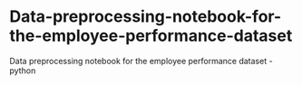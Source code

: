 # Data-preprocessing-notebook-for-the-employee-performance-dataset
Data preprocessing notebook for the employee performance dataset - python
